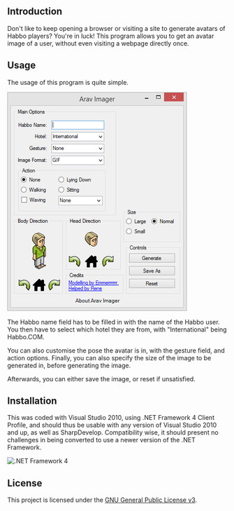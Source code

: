 ## Introduction

Don't like to keep opening a browser or visiting a site to generate avatars of Habbo players? You're in luck! This program allows you to get an avatar image of a user, without even visiting a webpage directly once.

## Usage

The usage of this program is quite simple.

![How the program looks like on startup](/Screenshots/main.png?raw=true)

The Habbo name field has to be filled in with the name of the Habbo user. You then have to select which hotel they are from, with "International" being Habbo.COM.

You can also customise the pose the avatar is in, with the gesture field, and action options. Finally, you can also specify the size of the image to be generated in, before generating the image.

Afterwards, you can either save the image, or reset if unsatisfied.

## Installation

This was coded with Visual Studio 2010, using .NET Framework 4 Client Profile, and should thus be usable with any version of Visual Studio 2010 and up, as well as SharpDevelop. Compatibility wise, it should present no challenges in being converted to use a newer version of the .NET Framework.

![.NET Framework 4](https://public-dm2306.files.1drv.com/y3pXtgOa3VAq1KJC17mOmtDEPHusKHAB9-7yuC54hI8Y09iMHkj7cSTqPzm-c2hu7OPOEI-ixow1bGvhOElUZRiFtFmgt8BNExvufrWkuXzyzmYY1WE-v_-1nYVuGdbqrPq/NET-Frmwrk_h_rgb.png?rdrts=142979546)

## License

This project is licensed under the [GNU General Public License v3](LICENSE.md).
